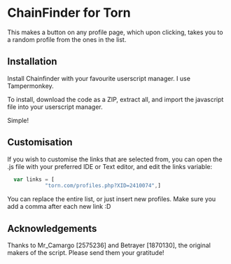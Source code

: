 
# ChainFinder for Torn

This makes a button on any profile page, which upon clicking, takes you to a random profile from the ones in the list.


## Installation

Install Chainfinder with your favourite userscript manager. I use Tampermonkey.

To install, download the code as a ZIP, extract all, and import the javascript file into your userscript manager.

Simple!


    
## Customisation

If you wish to customise the links that are selected from, you can open the .js file with your preferred IDE or Text editor, and edit the links variable:

```javascript
  var links = [
            "torn.com/profiles.php?XID=2410074",]
```
You can replace the entire list, or just insert new profiles. Make sure you add a comma after each new link :D


## Acknowledgements

Thanks to Mr_Camargo [2575236] and  Betrayer [1870130], the original makers of the script. Please send them your gratitude! 